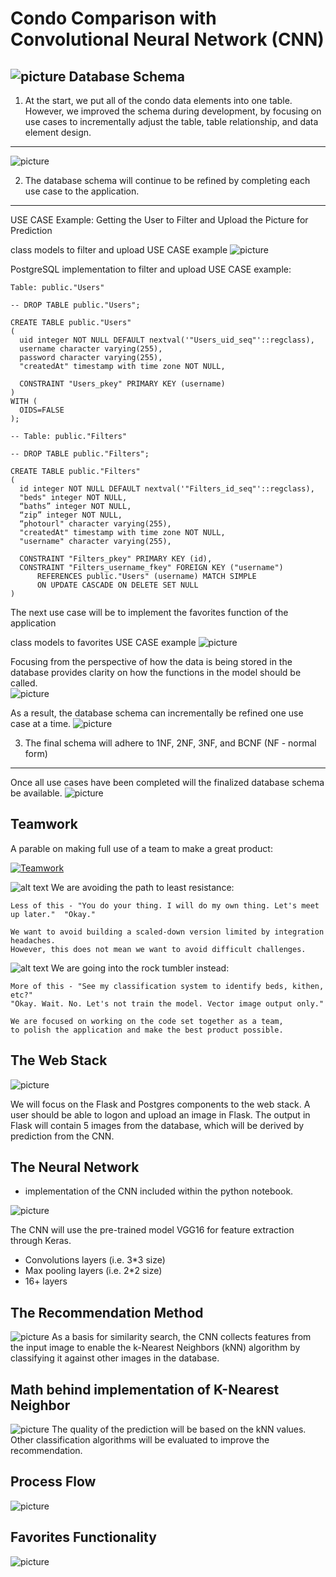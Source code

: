 Condo Comparison with Convolutional Neural Network (CNN)
===
![picture](/img/finalplan.png)
Database Schema
---
1. At the start, we put all of the condo data elements into one table.  However, we improved the schema during development, by focusing on use cases to incrementally adjust the table, table relationship, and data element design.
---
![picture](/img/condostable.png)



2. The database schema will continue to be refined by completing each use case to the application.
---

USE CASE Example: Getting the User to Filter and Upload the Picture for Prediction

class models to filter and upload USE CASE example
![picture](/img/model.png)

PostgreSQL implementation to filter and upload USE CASE example:

```
Table: public."Users"

-- DROP TABLE public."Users";

CREATE TABLE public."Users"
(
  uid integer NOT NULL DEFAULT nextval('"Users_uid_seq"'::regclass),
  username character varying(255),
  password character varying(255),
  "createdAt" timestamp with time zone NOT NULL,

  CONSTRAINT "Users_pkey" PRIMARY KEY (username)
)
WITH (
  OIDS=FALSE
);
```

```
-- Table: public."Filters"

-- DROP TABLE public."Filters";

CREATE TABLE public."Filters"
(
  id integer NOT NULL DEFAULT nextval('"Filters_id_seq"'::regclass),
  "beds" integer NOT NULL,
  “baths” integer NOT NULL,
  “zip” integer NOT NULL,
  “photourl" character varying(255),
  "createdAt" timestamp with time zone NOT NULL,
  "username" character varying(255),

  CONSTRAINT "Filters_pkey" PRIMARY KEY (id),
  CONSTRAINT "Filters_username_fkey" FOREIGN KEY ("username")
      REFERENCES public."Users" (username) MATCH SIMPLE
      ON UPDATE CASCADE ON DELETE SET NULL
)
```

The next use case will be to implement the favorites function of the application


class models to favorites USE CASE example
![picture](/img/followmodel.png)

Focusing from the perspective of how the data is being stored in the database provides clarity on how the functions in the model should be called.   
![picture](/img/followhow.png)

As a result, the database schema can incrementally be refined one use case at a time.
![picture](/img/followsschema.png)

3. The final schema will adhere to 1NF, 2NF, 3NF, and BCNF (NF - normal form)
---
Once all use cases have been completed will the finalized database schema be available.
![picture](/img/schema.png)



Teamwork
---
A parable on making full use of a team to make a great product:

[![Teamwork](https://i.imgur.com/OORFH52.jpg)](https://www.youtube.com/watch?v=K-Yv-UdsmSo "Teamwork")

![alt text][logo] We are avoiding the path to least resistance: 
```
Less of this - "You do your thing. I will do my own thing. Let's meet up later."  "Okay."

We want to avoid building a scaled-down version limited by integration headaches.  
However, this does not mean we want to avoid difficult challenges.
```

![alt text][logo] We are going into the rock tumbler instead: 
```
More of this - "See my classification system to identify beds, kithen, etc?"
"Okay. Wait. No. Let's not train the model. Vector image output only."   

We are focused on working on the code set together as a team,
to polish the application and make the best product possible.
```
[logo]: https://github.com/adam-p/markdown-here/raw/master/src/common/images/icon48.png "Logo Title Text"


The Web Stack
---
![picture](/img/stack.png)

We will focus on the Flask and Postgres components to the web stack.
A user should be able to logon and upload an image in Flask.  The output in Flask will contain 5 images from the database, 
which will be derived by prediction from the CNN.

The Neural Network 
---
* implementation of the CNN included within the python notebook.

![picture](/img/vgg.png)

The CNN will use the pre-trained model VGG16 for feature extraction through Keras. 

* Convolutions layers (i.e. 3*3 size)
* Max pooling layers (i.e. 2*2 size)
* 16+ layers


The Recommendation Method
---
![picture](/img/knn.png)
As a basis for similarity search, the CNN collects features from the input image to enable the k-Nearest Neighbors (kNN) algorithm by classifying it against other images in the database.

Math behind implementation of K-Nearest Neighbor
---
![picture](/img/euclidmath.png)
The quality of the prediction will be based on the kNN values.  Other classification algorithms will be evaluated to improve the recommendation.

Process Flow
---
![picture](/img/process_flows.png)


Favorites Functionality
---
![picture](/img/favorites_function.png)


